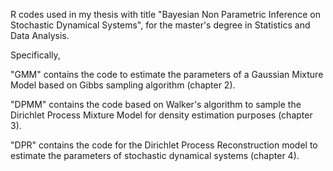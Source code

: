 R codes used in my thesis with title "Bayesian Non Parametric Inference on Stochastic Dynamical Systems", for the master's degree in Statistics and Data Analysis.

Specifically,

"GMM" contains the code to estimate the parameters of a Gaussian Mixture Model based on Gibbs sampling algorithm (chapter 2).

"DPMM" contains the code based on Walker's algorithm to sample the Dirichlet Process Mixture Model for density estimation purposes (chapter 3).

"DPR" contains the code for the Dirichlet Process Reconstruction model to estimate the parameters of stochastic dynamical systems (chapter 4).
